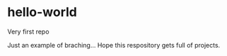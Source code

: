 # hello-world
Very first repo

Just an example of braching...
Hope this respository gets full of projects.
